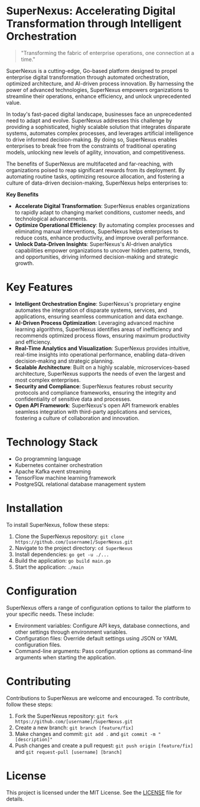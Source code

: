<!-- SuperNexus_20250802074114_6363 -->

# SuperNexus: **Accelerating Digital Transformation through Intelligent Orchestration**

> "Transforming the fabric of enterprise operations, one connection at a time."

SuperNexus is a cutting-edge, Go-based platform designed to propel enterprise digital transformation through automated orchestration, optimized architecture, and AI-driven process innovation. By harnessing the power of advanced technologies, SuperNexus empowers organizations to streamline their operations, enhance efficiency, and unlock unprecedented value.

In today's fast-paced digital landscape, businesses face an unprecedented need to adapt and evolve. SuperNexus addresses this challenge by providing a sophisticated, highly scalable solution that integrates disparate systems, automates complex processes, and leverages artificial intelligence to drive informed decision-making. By doing so, SuperNexus enables enterprises to break free from the constraints of traditional operating models, unlocking new levels of agility, innovation, and competitiveness.

The benefits of SuperNexus are multifaceted and far-reaching, with organizations poised to reap significant rewards from its deployment. By automating routine tasks, optimizing resource allocation, and fostering a culture of data-driven decision-making, SuperNexus helps enterprises to:

**Key Benefits**

* **Accelerate Digital Transformation**: SuperNexus enables organizations to rapidly adapt to changing market conditions, customer needs, and technological advancements.
* **Optimize Operational Efficiency**: By automating complex processes and eliminating manual interventions, SuperNexus helps enterprises to reduce costs, enhance productivity, and improve overall performance.
* **Unlock Data-Driven Insights**: SuperNexus's AI-driven analytics capabilities empower organizations to uncover hidden patterns, trends, and opportunities, driving informed decision-making and strategic growth.

# Key Features

* **Intelligent Orchestration Engine**: SuperNexus's proprietary engine automates the integration of disparate systems, services, and applications, ensuring seamless communication and data exchange.
* **AI-Driven Process Optimization**: Leveraging advanced machine learning algorithms, SuperNexus identifies areas of inefficiency and recommends optimized process flows, ensuring maximum productivity and efficiency.
* **Real-Time Analytics and Visualization**: SuperNexus provides intuitive, real-time insights into operational performance, enabling data-driven decision-making and strategic planning.
* **Scalable Architecture**: Built on a highly scalable, microservices-based architecture, SuperNexus supports the needs of even the largest and most complex enterprises.
* **Security and Compliance**: SuperNexus features robust security protocols and compliance frameworks, ensuring the integrity and confidentiality of sensitive data and processes.
* **Open API Framework**: SuperNexus's open API framework enables seamless integration with third-party applications and services, fostering a culture of collaboration and innovation.

# Technology Stack

* Go programming language
* Kubernetes container orchestration
* Apache Kafka event streaming
* TensorFlow machine learning framework
* PostgreSQL relational database management system

# Installation

To install SuperNexus, follow these steps:

1. Clone the SuperNexus repository: `git clone https://github.com/[username]/SuperNexus.git`
2. Navigate to the project directory: `cd SuperNexus`
3. Install dependencies: `go get -u ./...`
4. Build the application: `go build main.go`
5. Start the application: `./main`

# Configuration

SuperNexus offers a range of configuration options to tailor the platform to your specific needs. These include:

* Environment variables: Configure API keys, database connections, and other settings through environment variables.
* Configuration files: Override default settings using JSON or YAML configuration files.
* Command-line arguments: Pass configuration options as command-line arguments when starting the application.

# Contributing

Contributions to SuperNexus are welcome and encouraged. To contribute, follow these steps:

1. Fork the SuperNexus repository: `git fork https://github.com/[username]/SuperNexus.git`
2. Create a new branch: `git branch [feature/fix]`
3. Make changes and commit: `git add .` and `git commit -m "[description]"`
4. Push changes and create a pull request: `git push origin [feature/fix]` and `git request-pull [username] [branch]`

# License

This project is licensed under the MIT License. See the [LICENSE](https://github.com/[username]/SuperNexus/blob/master/LICENSE) file for details.